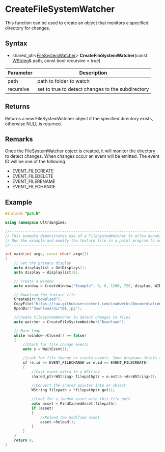 # CreateFileSystemWatcher #
This function can be used to create an object that monitors a specified directory for changes.

## Syntax
- shared_ptr<[FileSystemWatcher](FileSystemWatcher.md)\> **CreateFileSystemWatcher**(const [WString](WString.md)& path, const bool recursive = true)

|Parameter|Description|
|---|---|
|path|path to folder to watch|
|recursive|set to true to detect changes to the subdirectory|

## Returns

Returns a new FileSystemWatcher object if the specified directory exists, otherwise NULL is returned.

## Remarks

Once the FileSystemWatcher object is created, it will monitor the directory to detect changes. When changes occur an event will be emitted. The event ID will be one of the following
- EVENT_FILECREATE
- EVENT_FILEDELETE
- EVENT_FILERENAME
- EVENT_FILECHANGE

## Example

```c++
#include "pch.h"

using namespace UltraEngine;

//---------------------------------------------------------------------------------------------------
// This example demonstrates use of a FileSystemWatcher to allow dynamic asset reloading.
// Run the example and modify the texture file in a paint program to see your changes appear as the program is running.
//---------------------------------------------------------------------------------------------------

int main(int argc, const char* argv[])
{
    // Get the primary display
    auto displaylist = GetDisplays();
    auto display = displaylist[0];

    // Create a window
    auto window = CreateWindow("Example", 0, 0, 1280, 720, display, WINDOW_TITLEBAR | WINDOW_CENTER);

    // Download the texture file
    CreateDir("Download");
    CopyFile("https://raw.githubusercontent.com/Leadwerks/Documentation/master/Assets/Materials/Ground/dirt01.jpg", "Download/dirt01.jpg");
    OpenDir("Download/dirt01.jpg");

    //Create FileSystemWatcher to detect changes to files
    auto watcher = CreateFileSystemWatcher("Download");

    // Main loop
    while (window->Closed() == false)
    {
        //Check for file change events
        auto e = WaitEvent();

        //Look for file change or create events. Some programs delete the file and then recreate it when they save.
        if (e.id == EVENT_FILECHANGE or e.id == EVENT_FILECREATE)
        {
            //Cast event.extra to a WString   
            shared_ptr<WString> filepathptr = e.extra->As<WString>();
            
            //Convert the shared pointer into an object
            WString filepath = *filepathptr.get();

            //Look for a loaded asset with this file path
            auto asset = FindCachedAsset(filepath);
            if (asset)
            {
                //Reload the modified asset
                asset->Reload();
            }
        }
    }
    return 0;
}
```
